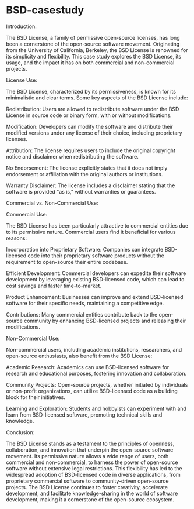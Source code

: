 # BSD-casestudy
Introduction:

The BSD License, a family of permissive open-source licenses, has long been a cornerstone of the open-source software movement. Originating from the University of California, Berkeley, the BSD License is renowned for its simplicity and flexibility. This case study explores the BSD License, its usage, and the impact it has on both commercial and non-commercial projects.

License Use:

The BSD License, characterized by its permissiveness, is known for its minimalistic and clear terms. Some key aspects of the BSD License include:

Redistribution: Users are allowed to redistribute software under the BSD License in source code or binary form, with or without modifications.

Modification: Developers can modify the software and distribute their modified versions under any license of their choice, including proprietary licenses.

Attribution: The license requires users to include the original copyright notice and disclaimer when redistributing the software.

No Endorsement: The license explicitly states that it does not imply endorsement or affiliation with the original authors or institutions.

Warranty Disclaimer: The license includes a disclaimer stating that the software is provided "as is," without warranties or guarantees.

Commercial vs. Non-Commercial Use:

Commercial Use:

The BSD License has been particularly attractive to commercial entities due to its permissive nature. Commercial users find it beneficial for various reasons:

Incorporation into Proprietary Software: Companies can integrate BSD-licensed code into their proprietary software products without the requirement to open-source their entire codebase.

Efficient Development: Commercial developers can expedite their software development by leveraging existing BSD-licensed code, which can lead to cost savings and faster time-to-market.

Product Enhancement: Businesses can improve and extend BSD-licensed software for their specific needs, maintaining a competitive edge.

Contributions: Many commercial entities contribute back to the open-source community by enhancing BSD-licensed projects and releasing their modifications.

Non-Commercial Use:

Non-commercial users, including academic institutions, researchers, and open-source enthusiasts, also benefit from the BSD License:

Academic Research: Academics can use BSD-licensed software for research and educational purposes, fostering innovation and collaboration.

Community Projects: Open-source projects, whether initiated by individuals or non-profit organizations, can utilize BSD-licensed code as a building block for their initiatives.

Learning and Exploration: Students and hobbyists can experiment with and learn from BSD-licensed software, promoting technical skills and knowledge.

Conclusion:

The BSD License stands as a testament to the principles of openness, collaboration, and innovation that underpin the open-source software movement. Its permissive nature allows a wide range of users, both commercial and non-commercial, to harness the power of open-source software without extensive legal restrictions. This flexibility has led to the widespread adoption of BSD-licensed code in diverse applications, from proprietary commercial software to community-driven open-source projects. The BSD License continues to foster creativity, accelerate development, and facilitate knowledge-sharing in the world of software development, making it a cornerstone of the open-source ecosystem.
